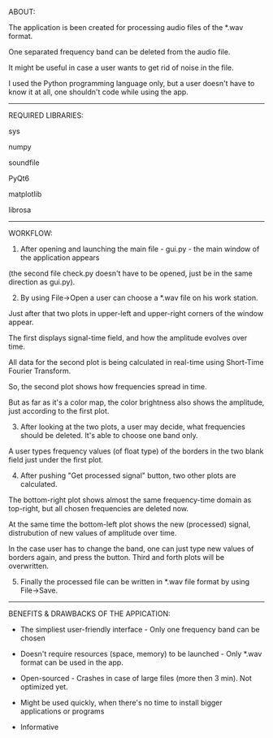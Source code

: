 ABOUT:


The application is been created for processing audio files of the *.wav format.

One separated frequency band can be deleted from the audio file. 

It might be useful in case a user wants to get rid of noise in the file.

I used the Python programming language only, but a user doesn't have to know it at all, one shouldn't code while using the app.

------------------------------------------------------------------------------------------------------------------------------------------

REQUIRED LIBRARIES:


sys

numpy

soundfile

PyQt6

matplotlib

librosa

------------------------------------------------------------------------------------------------------------------------------------------

WORKFLOW:


1. After opening and launching the main file - gui.py - the main window of the application appears 

(the second file check.py doesn't have to be opened, just be in the same direction as gui.py).


2. By using File->Open a user can choose a *.wav file on his work station.

Just after that two plots in upper-left and upper-right corners of the window appear.

The first displays signal-time field, and how the amplitude evolves over time.

All data for the second plot is being calculated in real-time using Short-Time Fourier Transform.

So, the second plot shows how frequencies spread in time. 

But as far as it's a color map, the color brightness also shows the amplitude, just according to the first plot.


3. After looking at the two plots, a user may decide, what frequencies should be deleted. It's able to choose one band only.

A user types frequency values (of float type) of the borders in the two blank field just under the first plot.


4. After pushing "Get processed signal" button, two other plots are calculated.

The bottom-right plot shows almost the same frequency-time domain as top-right, but all chosen frequencies are deleted now.

At the same time the bottom-left plot shows the new (processed) signal, distrubution of new values of amplitude over time.

In the case user has to change the band, one can just type new values of borders again, and press the button. Third and forth plots will be overwritten.
		
5. Finally the processed file can be written in *.wav file format by using File->Save.

----------------------------------------------------------------------------------------------------------------------------------------------

BENEFITS & DRAWBACKS OF THE APPICATION:


+ The simpliest user-friendly interface															- Only one frequency band can be chosen

+ Doesn't require resources (space, memory) to be launched					- Only *.wav format can be used in the app.

+ Open-sourced																											- Crashes in case of large files (more then 3 min). Not optimized yet.

+ Might be used quickly, when there's no time
  to install bigger applications or programs
	
+ Informative
